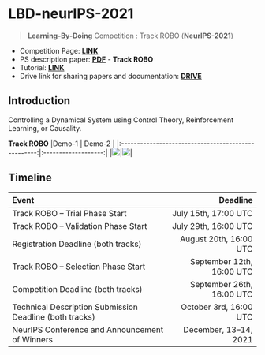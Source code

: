 # LBD-neurIPS-2021
> **Learning-By-Doing** Competition : Track ROBO (**NeurIPS-2021**)
- Competition Page: [**LINK**](https://learningbydoingcompetition.github.io)
- PS description paper: [**PDF**](https://learningbydoingcompetition.github.io/files/competition_whitepaper.pdf) - **Track ROBO**
- Tutorial: [**LINK**](https://learningbydoingcompetition.github.io/tutorial)
- Drive link for sharing papers and documentation: [**DRIVE**](https://drive.google.com/drive/folders/1xkfw-vJwWw0bwI1pF6svFcvd5LMGpgEg?usp=sharing) 

## Introduction
Controlling a Dynamical System using Control Theory, Reinforcement Learning, or Causality.

**Track ROBO**
|Demo-1                                             | Demo-2          |
|:---------------------------------------------------:|:-------------------:|
|![](https://learningbydoingcompetition.github.io/files/demo_1.gif)|![](https://learningbydoingcompetition.github.io/files/demo_2.gif)|

## Timeline
|Event                                              | Deadline           |
|:---------------------------------------------------|-------------------:|
| Track ROBO – Trial Phase Start               | July 15th, 17:00 UTC |
| Track ROBO – Validation Phase Start          | July 29th, 16:00 UTC |
| Registration Deadline (both tracks)          | August 20th, 16:00 UTC |
| Track ROBO – Selection Phase Start           | September 12th, 16:00 UTC |
| Competition Deadline (both tracks)           | September 26th, 16:00 UTC |
| Technical Description Submission Deadline (both tracks)| October 3rd, 16:00 UTC |
| NeurIPS Conference and Announcement of Winners| December, 13–14, 2021 |

